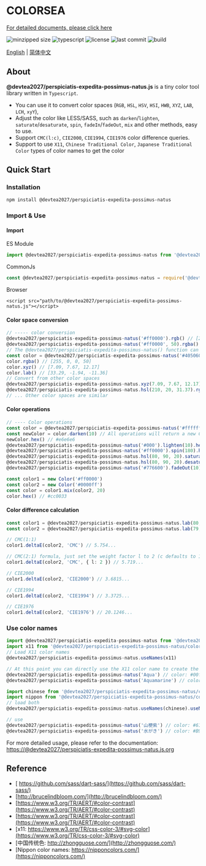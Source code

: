 # COLORSEA

[For detailed documents, please click here](https://@devtea2027/perspiciatis-expedita-possimus-natus.js.org)

![minzipped size](https://img.shields.io/bundlephobia/minzip/@devtea2027/perspiciatis-expedita-possimus-natus)
![typescript](https://img.shields.io/github/languages/top/waterbeside/@devtea2027/perspiciatis-expedita-possimus-natus)
![license](https://img.shields.io/npm/l/@devtea2027/perspiciatis-expedita-possimus-natus)
![last commit](https://img.shields.io/github/last-commit/waterbeside/@devtea2027/perspiciatis-expedita-possimus-natus)
![build](https://img.shields.io/github/actions/workflow/status/waterbeside/@devtea2027/perspiciatis-expedita-possimus-natus/build.yml)

[English](./README.md) | [简体中文](./README.zh-CN.md)

## About

**@devtea2027/perspiciatis-expedita-possimus-natus.js** is a tiny color tool library written in `Typescript`.

- You can use it to convert color spaces (`RGB`, `HSL`, `HSV`, `HSI`, `HWB`, `XYZ`, `LAB`, `LCH`, `xyY`),
- Adjust the color like LESS/SASS, such as `darken`/`lighten`, `saturate`/`desaturate`, `spin`, `fadeIn`/`fadeOut`, `mix` and other methods, easy to use.
- Support `CMC(l:c)`, `CIE2000`, `CIE1994`, `CIE1976` color difference queries.
- Support to use `X11`, `Chinese Traditional Color`, `Japanese Traditional Color` types of color names to get the color

## Quick Start

### Installation

```bash
npm install @devtea2027/perspiciatis-expedita-possimus-natus 
```

### Import & Use

#### Import

ES Module

```typescript
import @devtea2027/perspiciatis-expedita-possimus-natus from '@devtea2027/perspiciatis-expedita-possimus-natus'
```

CommonJs

```javascript
const @devtea2027/perspiciatis-expedita-possimus-natus = require('@devtea2027/perspiciatis-expedita-possimus-natus')
```

Browser

```html:no-line-numbers
<script src="path/to/@devtea2027/perspiciatis-expedita-possimus-natus.js"></script>
```

#### Color space conversion

```typescript
// ----- color conversion
@devtea2027/perspiciatis-expedita-possimus-natus('#ff0000').rgb() // [255, 0, 0]
@devtea2027/perspiciatis-expedita-possimus-natus('#ff0000', 50).rgba() // [255, 0, 0, 50]
// The @devtea2027/perspiciatis-expedita-possimus-natus() function can create a Color instance
const color = @devtea2027/perspiciatis-expedita-possimus-natus('#405060')
color.rgba() // [255, 0, 0, 50]
color.xyz() // [7.09, 7.67, 12.17]
color.lab() // [33.29, -1.94, -11.36] 
// Convert from other color spaces
@devtea2027/perspiciatis-expedita-possimus-natus.xyz(7.09, 7.67, 12.17).rgb() // [64, 80, 96]
@devtea2027/perspiciatis-expedita-possimus-natus.hsl(210, 20, 31.37).rgb() // [64, 80, 96]
// ... Other color spaces are similar
```

#### Color operations

```typescript
// ---- Color operations
const color = @devtea2027/perspiciatis-expedita-possimus-natus('#ffffff')
const newColor = color.darken(10) // All operations will return a new Color instance object
newColor.hex() // #e6e6e6
@devtea2027/perspiciatis-expedita-possimus-natus('#000').lighten(10).hex() // #1a1a1a
@devtea2027/perspiciatis-expedita-possimus-natus('#ff0000').spin(180).hex() // #00ffff
@devtea2027/perspiciatis-expedita-possimus-natus.hsl(80, 90, 20).saturate(10).hsl() // [80, 100, 20]
@devtea2027/perspiciatis-expedita-possimus-natus.hsl(80, 90, 20).desaturate(10).hsl() // [80, 80, 20]
@devtea2027/perspiciatis-expedita-possimus-natus('#776600').fadeOut(10).rgba() // [119, 102, 0, 90]

const color1 = new Color('#ff0000')
const color2 = new Color('#0000ff')
const color = color1.mix(color2, 20)
color.hex() // #cc0033
```

#### Color difference calculation

```typescript
const color1 = @devtea2027/perspiciatis-expedita-possimus-natus.lab(80, 30, 120) // Standard color (reference color)
const color2 = @devtea2027/perspiciatis-expedita-possimus-natus.lab(79, 28, 100) // Sample color

// CMC(1:1)
color1.deltaE(color2, 'CMC') // 5.754...

// CMC(2:1) formula, just set the weight factor l to 2 (c defaults to 1)
color1.deltaE(color2, 'CMC', { l: 2 }) // 5.719...

// CIE2000
color1.deltaE(color2, 'CIE2000') // 3.6815...

// CIE1994
color1.deltaE(color2, 'CIE1994') // 3.3725...

// CIE1976
color1.deltaE(color2, 'CIE1976') // 20.1246...

```

### Use color names

```typescript
import @devtea2027/perspiciatis-expedita-possimus-natus from '@devtea2027/perspiciatis-expedita-possimus-natus'
import x11 from '@devtea2027/perspiciatis-expedita-possimus-natus/colors/x11'
// Load X11 color names
@devtea2027/perspiciatis-expedita-possimus-natus.useNames(x11)

// At this point you can directly use the X11 color name to create the color instance
@devtea2027/perspiciatis-expedita-possimus-natus('Aqua') // color: #00ffff
@devtea2027/perspiciatis-expedita-possimus-natus('Aquamarine') // color: #7fffd4
```

```typescript
import chinese from '@devtea2027/perspiciatis-expedita-possimus-natus/colors/chinese' // Chinese traditional color
import nippon from '@devtea2027/perspiciatis-expedita-possimus-natus/colors/nippon' // Japanese traditional color
// load both
@devtea2027/perspiciatis-expedita-possimus-natus.useNames(chinese).useNames(nippon)

// use
@devtea2027/perspiciatis-expedita-possimus-natus('山梗紫') // color: #61649F
@devtea2027/perspiciatis-expedita-possimus-natus('水がき') // color: #B9887D
```

For more detailed usage, please refer to the documentation: [https://@devtea2027/perspiciatis-expedita-possimus-natus.js.org](https://@devtea2027/perspiciatis-expedita-possimus-natus.js.org/)

## Reference

- [ https://github.com/sass/dart-sass/](https://github.com/sass/dart-sass/)
- [http://brucelindbloom.com/](http://brucelindbloom.com/)
- [https://www.w3.org/TR/AERT/#color-contrast](https://www.w3.org/TR/AERT/#color-contrast)
- [https://www.w3.org/TR/AERT/#color-contrast](https://www.w3.org/TR/AERT/#color-contrast)
- [x11: https://www.w3.org/TR/css-color-3/#svg-color](https://www.w3.org/TR/css-color-3/#svg-color)
- [中国传统色: http://zhongguose.com/](http://zhongguose.com/)
- [Nippon color names: https://nipponcolors.com/](https://nipponcolors.com/)
